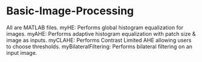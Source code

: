 # Basic-Image-Processing
 All are MATLAB files.
 myHE: Performs global histogram equalization for images.
 myAHE: Performs adaptive histogram equalization with patch size & image as inputs.
 myCLAHE: Performs Contrast Limited AHE allowing users to choose thresholds.
 myBilateralFiltering: Performs bilateral filtering on an input image.
